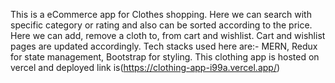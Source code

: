 This is a eCommerce app for Clothes shopping. Here we can search with specific category or rating and also can be sorted according to the price. Here we can add, remove a cloth to, from cart and wishlist. Cart and wishlist pages are updated accordingly. Tech stacks used here are:- MERN, Redux for state management, Bootstrap for styling.
This clothing app is hosted on vercel and deployed link is(https://clothing-app-i99a.vercel.app/)
